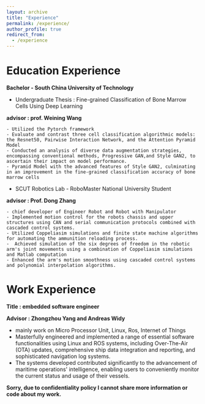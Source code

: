 ```yaml
---
layout: archive
title: "Experience"
permalink: /experience/
author_profile: true
redirect_from:
  - /experience
---
```


Education Experience
====================
**Bachelor - South China University of Technology**
- Undergraduate Thesis : Fine-grained Classification of Bone Marrow Cells Using Deep Learning

**advisor : prof. Weining Wang**

    - Utilized the Pytorch framework
    - Evaluate and contrast three cell classification algorithmic models: the Resnet50, Pairwise Interaction Network, and the Attention Pyramid Model
    - Conducted an analysis of diverse data augmentation strategies, encompassing conventional methods, Progressive GAN,and Style GAN2, to ascertain their impact on model performance.
    - Pyramid Model with the advanced features of Style GAN2, culminating in an improvement in the fine-grained classification accuracy of bone marrow cells
- SCUT Robotics Lab - RoboMaster National University Student 

**advisor : Prof. Dong Zhang**

    - chief developer of Engineer Robot and Robot with Manipulator
    - Implemented motion control for the robots chassis and upper structures using CAN and serial communication protocols combined with cascaded control systems.
    - Utilized Coppeliasim simulations and finite state machine algorithms for automating the ammunition reloading process.
    -  Achieved simulation of the six degrees of freedom in the robotic arm's joint movements using a combination of Coppeliasim simulations and Matlab computation
    - Enhanced the arm's motion smoothness using cascaded control systems and polynomial interpolation algorithms.

Work Experience
===============
**Title : embedded software engineer**

**Advisor : Zhongzhou Yang and Andreas Widy**
- mainly work on Micro Processor Unit, Linux, Ros, Internet of Things
- Masterfully engineered and implemented a range of essential software functionalities using Linux and ROS systems,
including Over-The-Air (OTA) updates, comprehensive ship data integration and reporting, and sophisticated navigation log systems.
- The systems developed contributed significantly to the advancement of maritime operations' intelligence, enabling users to conveniently monitor the current status and usage of their vessels.

**Sorry, due to confidentiality policy I cannot share more information or code about my work.**
